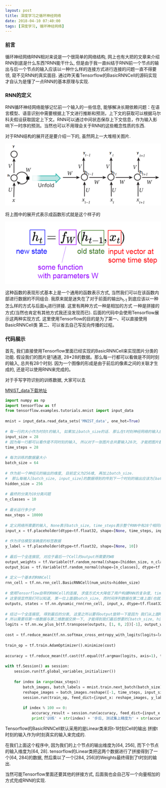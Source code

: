 ```yaml
---
layout: post
title: 深度学习之循环神经网络
date: 2018-04-10 07:40:00
tags: [深度学习, 循环神经网络]
---
```


### 前言

循环神经网络RNN相对来说是一个很简单的网络结构, 网上也有大把的文章来介绍RNN到底是什么东西?RNN能干什么, 但是由于我一直纠结于RNN前一个节点的输出与后一个节点的输入应该以一种什么样的连接方式进行连接的问题一直不得要领, 窥不见RNN的真实面目. 通过昨天看Tensorflow的BasicRNNCell的源码实现才自认为是懂了一点RNN的基本原理与实现.


### RNN的定义

RNN循环神经网络能够记忆前一个输入的一些信息, 能够解决长期依赖问题：在语言模型、语音识别中需要根据上下文进行推断和预测，上下文的获取可以根据马尔科夫假设获取固定上下文。RNN可以通过中间状态保存上下文信息，作为输入影响下一时序的预测。当然也可以不用理会关于RNN的这些概念性质的东西. 

对于RNN结构的展开还是要介绍一下的, 虽然网上一大堆相关图片.

![RNN结构展开形状](/assets/images/2018-04-09-deeplearning-rnn-unfold.png)

将上图中的展开式表示成函数形式就是这个样子的

![RNN的函数表现](/assets/images/2018-04-09-deep-learning-rnn-math.png)

这种函数的表现形式基本上是一个通用的函数表示方式, 当然我们可以在该函数内部进行数据的不同组合. 我原来就是迷失在了对于前面的输出h<sub>t-1</sub> 到底应该以一种怎么样的方式与后面x<sub>t</sub>进行拼接. 这里有两种方式一种是相加的方式 一种是拼接的方式(当然也肯定有其他方式我还没发现而已). 后面的代码中会使用Tensorflow展示这两种实现方式. 这里使用Tensorflow的目的是为了第一、可以直接使用BasicRNNCell类 第二、可以省去自己写反向传播的过程。

### 代码展示

首先, 我们直接使用Tensorflow里面已经实现的BasicRNNCell来实现图片分类的功能. 假设我们的图片是1通道, 28*28的数据。那么每一行都可以看做是不同时刻的输入, 总共有28个时刻. 因为一个图像的形成是由于前后的像素之间的关联才生成的, 还是可以使用RNN来完成的。

对于手写字符识别的训练数据, 大家可以去

[MNIST_data下载地址](http://yann.lecun.com/exdb/mnist/)

```python
import numpy as np
import tensorflow as tf
from tensorflow.examples.tutorials.mnist import input_data

mnist = input_data.read_data_sets('MNIST_data', one_hot=True)

# 每一行的大小作为时刻t的输入, 如果加上batch_size的话. 那么在t时刻神经网络的输入应该是[batch_size, input_size]
input_size = 28
# 因为每一行都可以看作是不同时刻的输入, 所以对于一张图片总共要输入28次, 才能把图片数据用完
time_steps = 28

# 每次训练的数据量大小
batch_size = 64

# 作为前一个神经元的输出的维度, 目前定义为256维, 再加上batch_size.
#  那么每输入[batch_size, input_size]的数据得到的传到下一个时刻的输出应该为[batch_size, hidden_size]
hidden_size = 256

# 最终的分类为10分类问题
n_classes = 10

# 最长运行多少步
max_steps = 10000

# 定义网络所需要的输入, None表示batch_size, time_steps表示整个RNN中有28个相同的Cell连接而成, input_size表示每个时刻的输入大小
input_x = tf.placeholder(dtype=tf.float32, shape=[None, time_steps, input_size])

# 作为评估模型准确度的标签数据
y_label = tf.placeholder(dtype=tf.float32, shape=[None, 10])

# 最后一个全连接层, 对应于最后一个Cell的output所需要的WB
output_weights = tf.Variable(tf.random_normal(shape=[hidden_size, n_classes], dtype=tf.float32))
output_bias = tf.Variable(tf.random_normal(shape=[n_classes], dtype=tf.float32))

# 定义一个基本的RNNCell
rnn_cell = tf.nn.rnn_cell.BasicRNNCell(num_units=hidden_size)

# 使用Tensorflow自带的RNNCell的连接, 求值方式大大降低了用户构建RNN的复杂度, time_major表示第1维的数据是否是时间序列上面的数据
# 这里很显然我们可以知道, 第一位上面是batch_size, 而时间序列数据在第二维上面(也就是图片的28行数据)。所以这里我们选择否
outputs, states = tf.nn.dynamic_rnn(rnn_cell, input_x, dtype=tf.float32, time_major=False)

# 经过一个全连接层, 得到最后的分类, 这里之所以要将output旋转一下是因为 我们从上面RNN得到的输出shape为[batch_size, time_steps, hidden_size]
# 所以需要将第一维数据与第二维数据交换一下, 才能得到我们最后想要的[batch_size, hidden_size]数据
logits = tf.nn.xw_plus_b(tf.transpose(outputs, [1, 0, 2])[-1], output_weights, output_bias)

cost = tf.reduce_mean(tf.nn.softmax_cross_entropy_with_logits(logits=logits, labels=y_label))

train_op = tf.train.AdamOptimizer().minimize(cost)

accuracy = tf.reduce_mean(tf.cast(tf.equal(tf.argmax(logits, axis=1), tf.argmax(y_label, axis=1)), tf.float32))

with tf.Session() as session:
    session.run(tf.global_variables_initializer())

    for index in range(max_steps):
        batch_images, batch_labels = mnist.train.next_batch(batch_size)
        reshape_images = batch_images.reshape([-1, time_steps, input_size])
        session.run(train_op, feed_dict={input_x: reshape_images, y_label: batch_labels})

        if index % 100 == 0:
            accuracy_result = session.run(accuracy, feed_dict={input_x: mnist.test.images.reshape([-1, time_steps, input_size]), y_label: mnist.test.labels})
            print('训练' + str(index) + '步后, 测试集上精度为' + str(accuracy_result))
```

Tensorflow的BasicRNNCell默认采用的是Linear类来将t-1时刻Cell的输出 拼接t时刻的输入作为t时刻真实的输入来完成的.

在我们上面这个程序中, 因为我们的上个节点的输出维度为[64, 256], 而下个节点的输入维度为[64, 28]. tensorflow的Linear类把这两个数据进行了拼接得到了一个[64, 284]的数据, 然后乘以了一个[284, 256]的Weights最终得到了t时刻的输出.

当然可能Tensorflow里面还要其他的拼接方式, 后面我也会自己写一个向量相加的方式完成RNN的实现.
